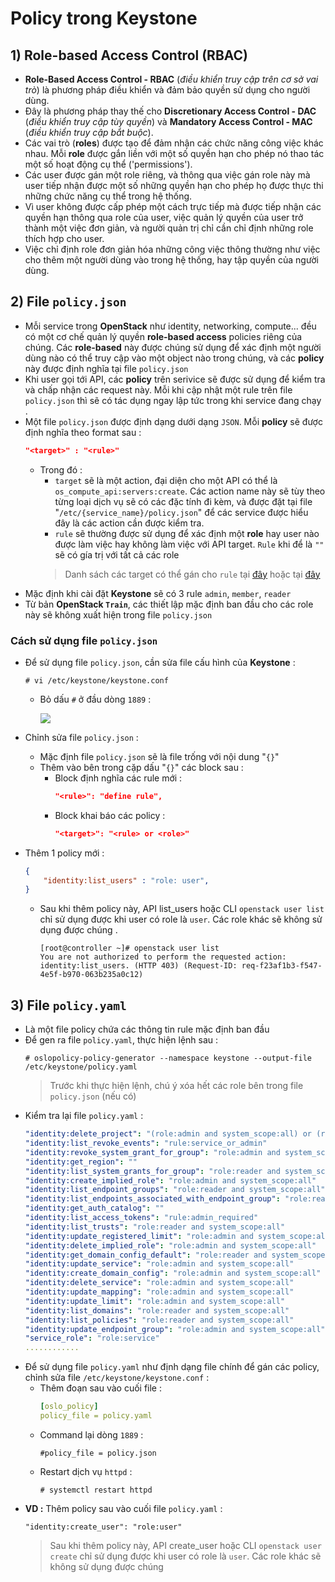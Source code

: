 # Policy trong Keystone
## **1) Role-based Access Control (RBAC)**
- **Role-Based Access Control - RBAC** (*điều khiển truy cập trên cơ sở vai trò*) là phương pháp điều khiển và đảm bảo quyền sử dụng cho người dùng.
- Đây là phương pháp thay thế cho **Discretionary Access Control - DAC** (*điều khiển truy cập tùy quyền*) và **Mandatory Access Control - MAC** (*điều khiển truy cập bắt buộc*).
- Các vai trò (**roles**) được tạo để đảm nhận các chức năng công việc khác nhau. Mỗi **role** được gắn liền với một số quyền hạn cho phép nó thao tác một số hoạt động cụ thể ('permissions').
- Các user được gán một role riêng, và thông qua việc gán role này mà user tiếp nhận được một số những quyền hạn cho phép họ được thực thi những chức năng cụ thể trong hệ thống.
- Vì user không được cấp phép một cách trực tiếp mà được tiếp nhận các quyền hạn thông qua role của user, việc quản lý quyền của user trở thành một việc đơn giản, và người quản trị chỉ cần chỉ định những role thích hợp cho user.
- Việc chỉ định role đơn giản hóa những công việc thông thường như việc cho thêm một người dùng vào trong hệ thống, hay tập quyền của người dùng.
## **2) File `policy.json`**
- Mỗi service trong **OpenStack** như identity, networking, compute... đều có một cơ chế quản lý quyền **role-based access** policies riêng của chúng. Các **role-based** này được chúng sử dụng để xác định một người dùng nào có thể truy cập vào một object nào trong chúng, và các **policy** này được định nghĩa tại file `policy.json`
- Khi user gọi tới API, các **policy** trên serivice sẽ được sử dụng để kiểm tra và chấp nhận các request này. Mỗi khi cập nhật một rule trên file `policy.json` thì sẽ có tác dụng ngay lập tức trong khi service đang chạy .
- Một file `policy.json` được định dạng dưới dạng `JSON`. Mỗi **policy** sẽ được định nghĩa theo format sau :
    ```json
    "<target>" : "<rule>"
    ```
    - Trong đó :
        - `target` sẽ là một action, đại diện cho một API có thể là `os_compute_api:servers:create`. Các action name này sẽ tùy theo từng loại dịch vụ sẽ có các đặc tính đi kèm, và được đặt tại file "`/etc/{service_name}/policy.json`" để các service được hiểu đây là các action cần được kiểm tra.
        - `rule` sẽ thường được sử dụng để xác định một **role** hay user nào được làm việc hay không làm việc với API target. `Rule` khi để là `""` sẽ có gía trị với tất cả các role
        > Danh sách các target có thể gán cho `rule` tại [đây](https://docs.openstack.org/keystone/train/getting-started/policy_mapping.html) hoặc tại [đây](https://docs.openstack.org/keystone/train/configuration/policy.html)
- Mặc định khi cài đặt **Keystone** sẽ có 3 rule `admin`, `member`, `reader`
- Từ bản **OpenStack `Train`**, các thiết lập mặc định ban đầu cho các role này sẽ không xuất hiện trong file `policy.json`
### **Cách sử dụng file `policy.json`**
- Để sử dụng file `policy.json`, cần sửa file cấu hình của **Keystone** :
    ```
    # vi /etc/keystone/keystone.conf
    ```
    - Bỏ dấu `#` ở đầu dòng `1889` :

        <img src=https://i.imgur.com/fTEPStK.png>

- Chỉnh sửa file `policy.json` :
    - Mặc định file `policy.json` sẽ là file trống với nội dung "`{}`"
    - Thêm vào bên trong cặp dấu "`{}`" các block sau :
        - Block định nghĩa các rule mới :
            ```json
            "<rule>": "define rule",
            ```
        - Block khai báo các policy :
            ```json
            "<target>": "<rule> or <role>"
            ```
- Thêm 1 policy mới :
    ```json
    { 
        "identity:list_users" : "role: user",
    }
    ```
    - Sau khi thêm policy này, API list_users hoặc CLI `openstack user list` chỉ sử dụng được khi user có role là `user`. Các role khác sẽ không sử dụng được chúng .
        ```
        [root@controller ~]# openstack user list
        You are not authorized to perform the requested action: identity:list_users. (HTTP 403) (Request-ID: req-f23af1b3-f547-4e5f-b970-063b235a0c12)
        ```
## **3) File `policy.yaml`**
- Là một file policy chứa các thông tin rule mặc định ban đầu
- Để gen ra file `policy.yaml`, thực hiện lệnh sau :
    ```
    # oslopolicy-policy-generator --namespace keystone --output-file /etc/keystone/policy.yaml
    ```
    > Trước khi thực hiện lệnh, chú ý xóa hết các role bên trong file `policy.json` (nếu có)
- Kiểm tra lại file `policy.yaml` :
    ```yaml
    "identity:delete_project": "(role:admin and system_scope:all) or (role:admin and domain_id:%(target.project.domain_id)s)"
    "identity:list_revoke_events": "rule:service_or_admin"
    "identity:revoke_system_grant_for_group": "role:admin and system_scope:all"
    "identity:get_region": ""
    "identity:list_system_grants_for_group": "role:reader and system_scope:all"
    "identity:create_implied_role": "role:admin and system_scope:all"
    "identity:list_endpoint_groups": "role:reader and system_scope:all"
    "identity:list_endpoints_associated_with_endpoint_group": "role:reader and system_scope:all"
    "identity:get_auth_catalog": ""
    "identity:list_access_tokens": "rule:admin_required"
    "identity:list_trusts": "role:reader and system_scope:all"
    "identity:update_registered_limit": "role:admin and system_scope:all"
    "identity:delete_implied_role": "role:admin and system_scope:all"
    "identity:get_domain_config_default": "role:reader and system_scope:all"
    "identity:update_service": "role:admin and system_scope:all"
    "identity:create_domain_config": "role:admin and system_scope:all"
    "identity:delete_service": "role:admin and system_scope:all"
    "identity:update_mapping": "role:admin and system_scope:all"
    "identity:update_limit": "role:admin and system_scope:all"
    "identity:list_domains": "role:reader and system_scope:all"
    "identity:list_policies": "role:reader and system_scope:all"
    "identity:update_endpoint_group": "role:admin and system_scope:all"
    "service_role": "role:service"
    ............
    ```
- Để sử dụng file `policy.yaml` như định dạng file chính để gán các policy, chỉnh sửa file `/etc/keystone/keystone.conf` :
    - Thêm đoạn sau vào cuối file :
        ```yaml
        [oslo_policy]
        policy_file = policy.yaml
        ```
    - Command lại dòng `1889` :
        ```
        #policy_file = policy.json
        ```
    - Restart dịch vụ `httpd` :
        ```
        # systemctl restart httpd
        ```
- **VD :** Thêm policy sau vào cuối file `policy.yaml` :
    ```
    "identity:create_user": "role:user"
    ```
    > Sau khi thêm policy này, API create_user hoặc CLI `openstack user create` chỉ sử dụng được khi user có role là `user`. Các role khác sẽ không sử dụng được chúng 

